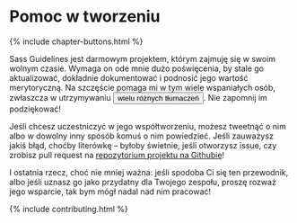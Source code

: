 
# Pomoc w tworzeniu

{% include chapter-buttons.html %}

Sass Guidelines jest darmowym projektem, którym zajmuję się w swoim wolnym czasie. Wymaga on ode mnie dużo poświęcenia, by stale go aktualizować, dokładnie dokumentować i podnosić jego wartość merytoryczną. Na szczęście pomaga mi w tym wiele wspaniałych osób, zwłaszcza w utrzymywaniu <button type="button" data-modal-show="options-panel" class="link-like">wielu różnych tłumaczeń</button>. Nie zapomnij im podziękować!

Jeśli chcesz uczestniczyć w jego współtworzeniu, możesz tweetnąć o nim albo w dowolny inny sposób komuś o nim powiedzieć. Jeśli zauważysz jakiś błąd, choćby literówkę – byłoby świetnie, jeśli otworzysz issue, czy zrobisz pull request na [repozytorium projektu na Githubie](https://github.com/HugoGiraudel/sass-guidelines)!

I ostatnia rzecz, choć nie mniej ważna: jeśli spodoba Ci się ten przewodnik, albo jeśli uznasz go jako przydatny dla Twojego zespołu, proszę rozważ jego wsparcie, tak bym mógł nadal nad nim pracować!

{% include contributing.html %}
